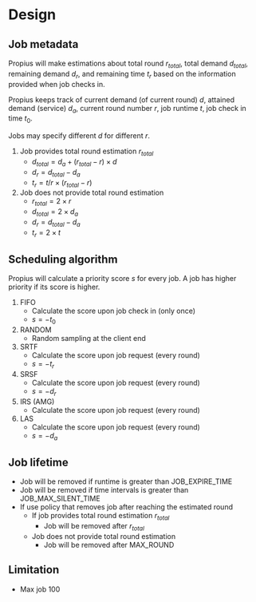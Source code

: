 # Design


## Job metadata
Propius will make estimations about total round $r_{total}$, total demand $d_{total}$, remaining demand $d_r$, and remaining time $t_r$ based on the information provided when job checks in.

Propius keeps track of current demand (of current round) $d$, attained demand (service) $d_a$, current round number $r$, job runtime $t$, job check in time $t_0$.

Jobs may specify different $d$ for different $r$.
1. Job provides total round estimation $r_{total}$
    - $d_{total} = d_a + (r_{total} - r) \times d$
    - $d_r = d_{total} - d_a$
    - $t_r = t / r \times (r_{total} - r)$
2. Job does not provide total round estimation
    - $r_{total} = 2 \times r$
    - $d_{total} = 2 \times d_a$
    - $d_r = d_{total} - d_a$
    - $t_r = 2 \times t$

## Scheduling algorithm
Propius will calculate a priority score $s$ for every job. A job has higher priority if its score is higher.
1. FIFO
    - Calculate the score upon job check in (only once)
    - $s = -t_0$
2. RANDOM
    - Random sampling at the client end
3. SRTF
    - Calculate the score upon job request (every round)
    - $s = -t_r$
4. SRSF
    - Calculate the score upon job request (every round)
    - $s = -d_r$
5. IRS (AMG)
    - Calculate the score upon job request (every round)
6. LAS
    - Calculate the score upon job request (every round)
    - $s = -d_a$

## Job lifetime
- Job will be removed if runtime is greater than JOB_EXPIRE_TIME
- Job will be removed if time intervals is greater than JOB_MAX_SILENT_TIME
- If use policy that removes job after reaching the estimated round
    - If job provides total round estimation $r_{total}$
        - Job will be removed after $r_{total}$ 
    - Job does not provide total round estimation
        - Job will be removed after MAX_ROUND

## Limitation
- Max job 100
